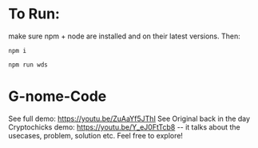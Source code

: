 # To Run:
make sure npm + node are installed and on their latest versions. 
Then:

`npm i`

`npm run wds`

# G-nome-Code
See full demo: https://youtu.be/ZuAaYf5JThI
See Original back in the day Cryptochicks demo: https://youtu.be/Y_eJ0FtTcb8 
 -- it talks about the usecases, problem, solution etc. 
Feel free to explore!

